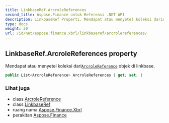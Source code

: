 ```yaml
---
title: LinkbaseRef.ArcroleReferences
second_title: Aspose.Finance untuk Referensi .NET API
description: LinkbaseRef Properti. Mendapat atau menyetel koleksi dariArcroleReference objek di linkbase.
type: docs
weight: 20
url: /id/net/aspose.finance.xbrl/linkbaseref/arcrolereferences/
---
```

## LinkbaseRef.ArcroleReferences property

Mendapat atau menyetel koleksi dari[`ArcroleReference`](../../arcrolereference/) objek di linkbase.

```csharp
public List<ArcroleReference> ArcroleReferences { get; set; }
```

### Lihat juga

* class [ArcroleReference](../../arcrolereference/)
* class [LinkbaseRef](../)
* ruang nama [Aspose.Finance.Xbrl](../../linkbaseref/)
* perakitan [Aspose.Finance](../../../)


